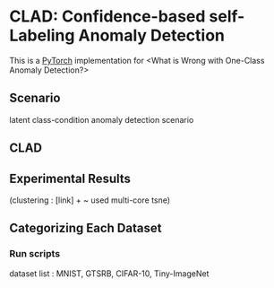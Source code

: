 # CLAD: Confidence-based self-Labeling Anomaly Detection


This is a [PyTorch](http://pytorch.org) implementation for \<What is Wrong with One-Class Anomaly Detection?\>

<p align="center">
<!-- <img src="./figures/" width="500"> -->
</p>

## Scenario

latent class-condition anomaly detection scenario


## CLAD

## Experimental Results

(clustering : [link] + ~ used multi-core tsne)

## Categorizing Each Dataset

### Run scripts

dataset list : MNIST, GTSRB, CIFAR-10, Tiny-ImageNet


